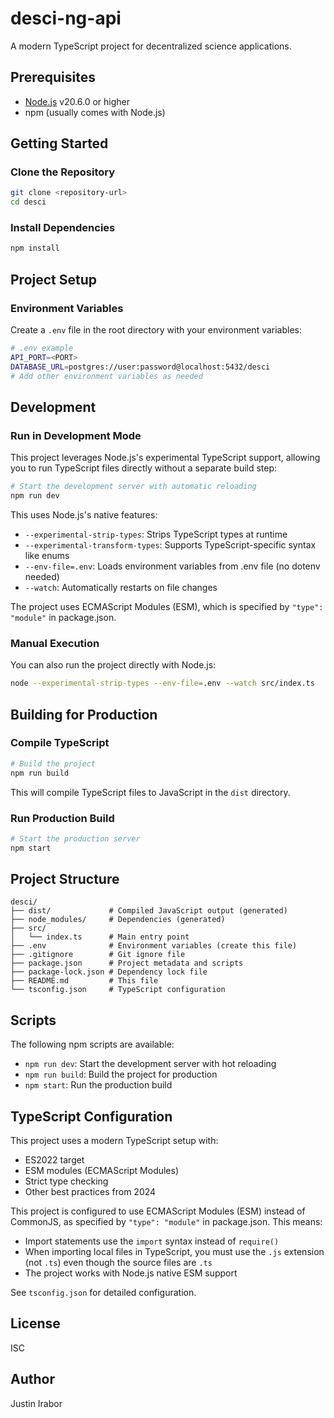 # desci-ng-api

A modern TypeScript project for decentralized science applications.

## Prerequisites

- [Node.js](https://nodejs.org/) v20.6.0 or higher
- npm (usually comes with Node.js)

## Getting Started

### Clone the Repository

```bash
git clone <repository-url>
cd desci
```

### Install Dependencies

```bash
npm install
```

## Project Setup

### Environment Variables

Create a `.env` file in the root directory with your environment variables:

```bash
# .env example
API_PORT=<PORT>
DATABASE_URL=postgres://user:password@localhost:5432/desci
# Add other environment variables as needed
```

## Development

### Run in Development Mode

This project leverages Node.js's experimental TypeScript support, allowing you to run TypeScript files directly without a separate build step:

```bash
# Start the development server with automatic reloading
npm run dev
```

This uses Node.js's native features:
- `--experimental-strip-types`: Strips TypeScript types at runtime
- `--experimental-transform-types`: Supports TypeScript-specific syntax like enums
- `--env-file=.env`: Loads environment variables from .env file (no dotenv needed)
- `--watch`: Automatically restarts on file changes

The project uses ECMAScript Modules (ESM), which is specified by `"type": "module"` in package.json.

### Manual Execution

You can also run the project directly with Node.js:

```bash
node --experimental-strip-types --env-file=.env --watch src/index.ts
```

## Building for Production

### Compile TypeScript

```bash
# Build the project
npm run build
```

This will compile TypeScript files to JavaScript in the `dist` directory.

### Run Production Build

```bash
# Start the production server
npm start
```

## Project Structure

```
desci/
├── dist/             # Compiled JavaScript output (generated)
├── node_modules/     # Dependencies (generated)
├── src/
│   └── index.ts      # Main entry point
├── .env              # Environment variables (create this file)
├── .gitignore        # Git ignore file
├── package.json      # Project metadata and scripts
├── package-lock.json # Dependency lock file
├── README.md         # This file
└── tsconfig.json     # TypeScript configuration
```

## Scripts

The following npm scripts are available:

- `npm run dev`: Start the development server with hot reloading
- `npm run build`: Build the project for production
- `npm start`: Run the production build

## TypeScript Configuration

This project uses a modern TypeScript setup with:

- ES2022 target
- ESM modules (ECMAScript Modules)
- Strict type checking
- Other best practices from 2024

This project is configured to use ECMAScript Modules (ESM) instead of CommonJS, as specified by `"type": "module"` in package.json. This means:

- Import statements use the `import` syntax instead of `require()`
- When importing local files in TypeScript, you must use the `.js` extension (not `.ts`) even though the source files are `.ts`
- The project works with Node.js native ESM support

See `tsconfig.json` for detailed configuration.

## License

ISC

## Author

Justin Irabor
